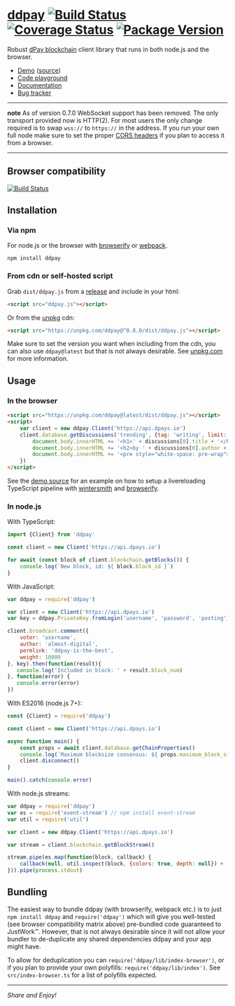 
# [ddpay](https://github.com/dpays/ddpay) [![Build Status](https://img.shields.io/travis/jnordberg/ddpay.svg?style=flat-square)](https://travis-ci.org/jnordberg/ddpay) [![Coverage Status](https://img.shields.io/coveralls/jnordberg/ddpay.svg?style=flat-square)](https://coveralls.io/github/jnordberg/ddpay?branch=master) [![Package Version](https://img.shields.io/npm/v/ddpay.svg?style=flat-square)](https://www.npmjs.com/package/ddpay)

Robust [dPay blockchain](https://dpays.io) client library that runs in both node.js and the browser.

* [Demo](https://comments.dpaydev.io) ([source](https://github.com/dpays/ddpay/tree/master/examples/comment-feed))
* [Code playground](https://ide.dpaydev.io)
* [Documentation](https://dpays.github.io/ddpay/)
* [Bug tracker](https://github.com/dpays/ddpay/issues)

---

**note** As of version 0.7.0 WebSocket support has been removed. The only transport provided now is HTTP(2). For most users the only change required is to swap `wss://` to `https://` in the address. If you run your own full node make sure to set the proper [CORS headers](https://en.wikipedia.org/wiki/Cross-origin_resource_sharing) if you plan to access it from a browser.

---


Browser compatibility
---------------------

[![Build Status](https://saucelabs.com/browser-matrix/jnordberg-ddpay.svg)](https://saucelabs.com/open_sauce/user/jnordberg-ddpay)


Installation
------------

### Via npm

For node.js or the browser with [browserify](https://github.com/substack/node-browserify) or [webpack](https://github.com/webpack/webpack).

```
npm install ddpay
```

### From cdn or self-hosted script

Grab `dist/ddpay.js` from a [release](https://github.com/dpays/ddpay/releases) and include in your html:

```html
<script src="ddpay.js"></script>
```

Or from the [unpkg](https://unpkg.com) cdn:

```html
<script src="https://unpkg.com/ddpay@^0.8.0/dist/ddpay.js"></script>
```

Make sure to set the version you want when including from the cdn, you can also use `ddpay@latest` but that is not always desirable. See [unpkg.com](https://unpkg.com) for more information.


Usage
-----

### In the browser

```html
<script src="https://unpkg.com/ddpay@latest/dist/ddpay.js"></script>
<script>
    var client = new ddpay.Client('https://api.dpays.io')
    client.database.getDiscussions('trending', {tag: 'writing', limit: 1}).then(function(discussions){
        document.body.innerHTML += '<h1>' + discussions[0].title + '</h1>'
        document.body.innerHTML += '<h2>by ' + discussions[0].author + '</h2>'
        document.body.innerHTML += '<pre style="white-space: pre-wrap">' + discussions[0].body + '</pre>'
    })
</script>
```

See the [demo source](https://github.com/dpays/ddpay/tree/master/examples/comment-feed) for an example on how to setup a livereloading TypeScript pipeline with [wintersmith](https://github.com/dpays/wintersmith) and [browserify](https://github.com/substack/node-browserify).

### In node.js

With TypeScript:

```typescript
import {Client} from 'ddpay'

const client = new Client('https://api.dpays.io')

for await (const block of client.blockchain.getBlocks()) {
    console.log(`New block, id: ${ block.block_id }`)
}
```

With JavaScript:

```javascript
var ddpay = require('ddpay')

var client = new Client('https://api.dpays.io')
var key = ddpay.PrivateKey.fromLogin('username', 'password', 'posting')

client.broadcast.comment({
    voter: 'username',
    author: 'almost-digital',
    permlink: 'ddpay-is-the-best',
    weight: 10000
}, key).then(function(result){
   console.log('Included in block: ' + result.block_num)
}, function(error) {
   console.error(error)
})
```

With ES2016 (node.js 7+):

```javascript
const {Client} = require('ddpay')

const client = new Client('https://api.dpays.io')

async function main() {
    const props = await client.database.getChainProperties()
    console.log(`Maximum blocksize consensus: ${ props.maximum_block_size } bytes`)
    client.disconnect()
}

main().catch(console.error)
```

With node.js streams:

```javascript
var ddpay = require('ddpay')
var es = require('event-stream') // npm install event-stream
var util = require('util')

var client = new ddpay.Client('https://api.dpays.io')

var stream = client.blockchain.getBlockStream()

stream.pipe(es.map(function(block, callback) {
    callback(null, util.inspect(block, {colors: true, depth: null}) + '\n')
})).pipe(process.stdout)
```


Bundling
--------

The easiest way to bundle ddpay (with browserify, webpack etc.) is to just `npm install ddpay` and `require('ddpay')` which will give you well-tested (see browser compatibility matrix above) pre-bundled code guaranteed to JustWork™. However, that is not always desirable since it will not allow your bundler to de-duplicate any shared dependencies ddpay and your app might have.

To allow for deduplication you can `require('ddpay/lib/index-browser')`, or if you plan to provide your own polyfills: `require('ddpay/lib/index')`. See `src/index-browser.ts` for a list of polyfills expected.

---

*Share and Enjoy!*
